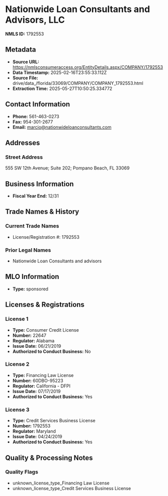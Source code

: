 # Nationwide Loan Consultants and Advisors, LLC

**NMLS ID:** 1792553

## Metadata
- **Source URL:** https://nmlsconsumeraccess.org/EntityDetails.aspx/COMPANY/1792553
- **Data Timestamp:** 2025-02-16T23:55:33.112Z
- **Source File:** drive/data_/florida/33069/COMPANY/COMPANY_1792553.html
- **Extraction Time:** 2025-05-27T10:50:25.334772

## Contact Information
- **Phone:** 561-463-0273
- **Fax:** 954-301-2677
- **Email:** marcio@nationwideloanconsultants.com

## Addresses
### Street Address
555 SW 12th Avenue; Suite 202; Pompano Beach, FL 33069

## Business Information
- **Fiscal Year End:** 12/31

## Trade Names & History
### Current Trade Names
- License/Registration #: 1792553

### Prior Legal Names
- Nationwide Loan Consultants and advisors

## MLO Information
- **Type:** sponsored

## Licenses & Registrations

### License 1
- **Type:** Consumer Credit License
- **Number:** 22647
- **Regulator:** Alabama
- **Issue Date:** 06/21/2019
- **Authorized to Conduct Business:** No

### License 2
- **Type:** Financing Law License
- **Number:** 60DBO-95223
- **Regulator:** California - DFPI
- **Issue Date:** 07/17/2019
- **Authorized to Conduct Business:** Yes

### License 3
- **Type:** Credit Services Business License
- **Number:** 1792553
- **Regulator:** Maryland
- **Issue Date:** 04/24/2019
- **Authorized to Conduct Business:** Yes

## Quality & Processing Notes
### Quality Flags
- unknown_license_type_Financing Law License
- unknown_license_type_Credit Services Business License
